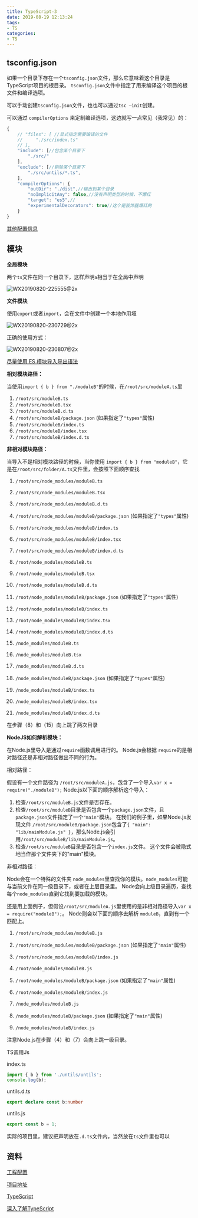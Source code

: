 ```yaml
---
title: TypeScript-3
date: 2019-08-19 12:13:24
tags: 
- TS
categories: 
- TS
---
```


## tsconfig.json

如果一个目录下存在一个`tsconfig.json`文件，那么它意味着这个目录是TypeScript项目的根目录。 `tsconfig.json`文件中指定了用来编译这个项目的根文件和编译选项。

可以手动创建`tsconfig.json`文件，也也可以通过`tsc —init`创建。

可以通过 `compilerOptions` 来定制编译选项，这边就写一点常见（我常见）的：

```javascript
{
    // "files": [ //显式指定需要编译的文件
    //     "./src/index.ts"
    // ],
    "include": [//包含某个目录下
        "./src/"
    ],
    "exclude": [//剔除某个目录下
        "./src/untils/*.ts",
    ],
    "compilerOptions": {
        "outDir": "./dist",//输出到某个目录
        "noImplicitAny": false,//没有声明类型的时候，不爆红
        "target": "es5",//
        "experimentalDecorators": true//这个是装饰器爆红的
    }
}
```

[其他配置信息](https://jkchao.github.io/typescript-book-chinese/project/compilationContext.html#tsconfig-json)



## 模块

**全局模块**

两个`ts`文件在同一个目录下，这样声明`a`相当于在全局中声明

![WX20190820-225555@2x](http://118.24.241.76/WX20190820-225555@2x.png)



**文件模块**

使用`export`或者`import`，会在文件中创建一个本地作用域

![WX20190820-230729@2x](http://118.24.241.76/WX20190820-230729@2x.png)

正确的使用方式：

![WX20190820-230807@2x](http://118.24.241.76/WX20190820-230807@2x.png)

[尽量使用 ES 模块导入导出语法]([https://qinhanwen.github.io/2019/02/13/import-export%E7%AD%89%E7%AD%89/](https://qinhanwen.github.io/2019/02/13/import-export等等/))



**相对模块路径：**

当使用`import { b } from "./moduleB"`的时候，在`/root/src/moduleA.ts`里

1. `/root/src/moduleB.ts`
2. `/root/src/moduleB.tsx`
3. `/root/src/moduleB.d.ts`
4. `/root/src/moduleB/package.json` (如果指定了`"types"`属性)
5. `/root/src/moduleB/index.ts`
6. `/root/src/moduleB/index.tsx`
7. `/root/src/moduleB/index.d.ts`



**非相对模块路径：**

当导入不是相对模块路径的时候，当你使用 `import { b } from "moduleB"`，它是在`/root/src/folder/A.ts`文件里，会按照下面顺序查找

1. `/root/src/node_modules/moduleB.ts`

2. `/root/src/node_modules/moduleB.tsx`

3. `/root/src/node_modules/moduleB.d.ts`

4. `/root/src/node_modules/moduleB/package.json` (如果指定了`"types"`属性)

5. `/root/src/node_modules/moduleB/index.ts`

6. `/root/src/node_modules/moduleB/index.tsx`

7. `/root/src/node_modules/moduleB/index.d.ts` 

   

8. `/root/node_modules/moduleB.ts`

9. `/root/node_modules/moduleB.tsx`

10. `/root/node_modules/moduleB.d.ts`

11. `/root/node_modules/moduleB/package.json` (如果指定了`"types"`属性)

12. `/root/node_modules/moduleB/index.ts`

13. `/root/node_modules/moduleB/index.tsx`

14. `/root/node_modules/moduleB/index.d.ts` 

    

15. `/node_modules/moduleB.ts`

16. `/node_modules/moduleB.tsx`

17. `/node_modules/moduleB.d.ts`

18. `/node_modules/moduleB/package.json` (如果指定了`"types"`属性)

19. `/node_modules/moduleB/index.ts`

20. `/node_modules/moduleB/index.tsx`

21. `/node_modules/moduleB/index.d.ts`

在步骤（8）和（15）向上跳了两次目录



**NodeJS如何解析模块：**

在Node.js里导入是通过`require`函数调用进行的。 Node.js会根据 `require`的是相对路径还是非相对路径做出不同的行为。

相对路径：

假设有一个文件路径为 `/root/src/moduleA.js`，包含了一个导入`var x = require("./moduleB");` Node.js以下面的顺序解析这个导入：

1. 检查`/root/src/moduleB.js`文件是否存在。
2. 检查`/root/src/moduleB`目录是否包含一个`package.json`文件，且`package.json`文件指定了一个`"main"`模块。 在我们的例子里，如果Node.js发现文件 `/root/src/moduleB/package.json`包含了`{ "main": "lib/mainModule.js" }`，那么Node.js会引用`/root/src/moduleB/lib/mainModule.js`。
3. 检查`/root/src/moduleB`目录是否包含一个`index.js`文件。 这个文件会被隐式地当作那个文件夹下的"main"模块。



非相对路径：

Node会在一个特殊的文件夹 `node_modules`里查找你的模块。`node_modules`可能与当前文件在同一级目录下，或者在上层目录里。 Node会向上级目录遍历，查找每个`node_modules`直到它找到要加载的模块。

还是用上面例子，但假设`/root/src/moduleA.js`里使用的是非相对路径导入`var x = require("moduleB");`。 Node则会以下面的顺序去解析 `moduleB`，直到有一个匹配上。

1. `/root/src/node_modules/moduleB.js`

2. `/root/src/node_modules/moduleB/package.json` (如果指定了`"main"`属性)

3. `/root/src/node_modules/moduleB/index.js` 

   

4. `/root/node_modules/moduleB.js`

5. `/root/node_modules/moduleB/package.json` (如果指定了`"main"`属性)

6. `/root/node_modules/moduleB/index.js` 

   

7. `/node_modules/moduleB.js`

8. `/node_modules/moduleB/package.json` (如果指定了`"main"`属性)

9. `/node_modules/moduleB/index.js`

注意Node.js在步骤（4）和（7）会向上跳一级目录。



TS调用Js

index.ts

```typescript
import { b } from './untils/untils';
console.log(b);
```

untils.d.ts

```typescript
export declare const b:number
```

untils.js

```javascript
export const b = 1;
```



实际的项目里，建议把声明放在`.d.ts`文件内，当然放在`ts`文件里也可以



## 资料

[工程配置](https://zhongsp.gitbooks.io/typescript-handbook/content/doc/handbook/tsconfig.json.html)

[项目地址](https://github.com/qinhanwen/qhw-learning-typescript.git)

[TypeScript](https://www.tslang.cn/docs/handbook/module-resolution.html)

[深入了解TypeScript](https://jkchao.github.io/typescript-book-chinese/)